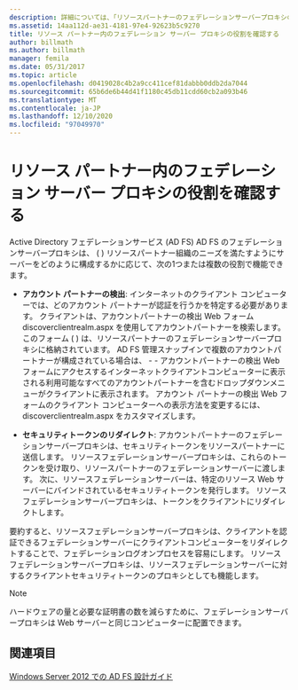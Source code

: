 ```yaml
---
description: 詳細については、「リソースパートナーのフェデレーションサーバープロキシの役割を確認する」を参照してください。
ms.assetid: 14aa112d-ae31-4181-97e4-92623b5c9270
title: リソース パートナー内のフェデレーション サーバー プロキシの役割を確認する
author: billmath
ms.author: billmath
manager: femila
ms.date: 05/31/2017
ms.topic: article
ms.openlocfilehash: d0419028c4b2a9cc411cef81dabbb0ddb2da7044
ms.sourcegitcommit: 65b6de6b44d41f1180c45db11cdd60cb2a093b46
ms.translationtype: MT
ms.contentlocale: ja-JP
ms.lasthandoff: 12/10/2020
ms.locfileid: "97049970"
---
```

# <a name="review-the-role-of-the-federation-server-proxy-in-the-resource-partner"></a>リソース パートナー内のフェデレーション サーバー プロキシの役割を確認する

Active Directory フェデレーションサービス (AD FS) AD FS のフェデレーションサーバープロキシは、 \( \) リソースパートナー組織のニーズを満たすようにサーバーをどのように構成するかに応じて、次の1つまたは複数の役割で機能できます。

-   **アカウント パートナーの検出**: インターネットのクライアント コンピューターでは、どのアカウント パートナーが認証を行うかを特定する必要があります。 クライアントは、アカウントパートナーの検出 Web フォーム discoverclientrealm.aspx を使用してアカウントパートナーを検索します。このフォーム \( \) は、リソースパートナーのフェデレーションサーバープロキシに格納されています。 AD FS 管理スナップインで複数のアカウントパートナーが構成されている場合は、 \- \- アカウントパートナーの検出 Web フォームにアクセスするインターネットクライアントコンピューターに表示される利用可能なすべてのアカウントパートナーを含むドロップダウンメニューがクライアントに表示されます。 アカウント パートナーの検出 Web フォームのクライアント コンピューターへの表示方法を変更するには、discoverclientrealm.aspx をカスタマイズします。

-   **セキュリティトークンのリダイレクト**: アカウントパートナーのフェデレーションサーバープロキシは、セキュリティトークンをリソースパートナーに送信します。 リソースフェデレーションサーバープロキシは、これらのトークンを受け取り、リソースパートナーのフェデレーションサーバーに渡します。 次に、リソースフェデレーションサーバーは、特定のリソース Web サーバーにバインドされているセキュリティトークンを発行します。 リソースフェデレーションサーバープロキシは、トークンをクライアントにリダイレクトします。

要約すると、リソースフェデレーションサーバープロキシは、クライアントを認証できるフェデレーションサーバーにクライアントコンピューターをリダイレクトすることで、フェデレーションログオンプロセスを容易にします。 リソースフェデレーションサーバープロキシは、リソースフェデレーションサーバーに対するクライアントセキュリティトークンのプロキシとしても機能します。

> [!NOTE]
> ハードウェアの量と必要な証明書の数を減らすために、フェデレーションサーバープロキシは Web サーバーと同じコンピューターに配置できます。

## <a name="see-also"></a>関連項目
[Windows Server 2012 での AD FS 設計ガイド](AD-FS-Design-Guide-in-Windows-Server-2012.md)

